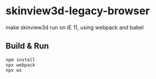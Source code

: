 # skinview3d-legacy-browser
make skinview3d run on IE 11, using webpack and babel

## Build & Run
```
npm install
npx webpack
npx ws
```
